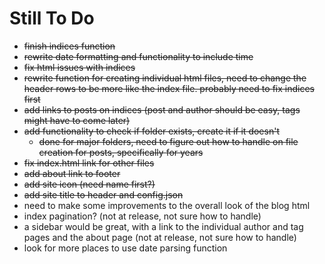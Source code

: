 # Still To Do  

* ~~finish indices function~~
* ~~rewrite date formatting and functionality to include time~~
* ~~fix html issues with indices~~
* ~~rewrite function for creating individual html files, need to change the header rows to be more like the index file. probably need to fix indices first~~
* ~~add links to posts on indices (post and author should be easy, tags might have to come later)~~
* ~~add functionality to check if folder exists, create it if it doesn't~~
  * ~~done for major folders, need to figure out how to handle on file creation for posts, specifically for years~~
* ~~fix index.html link for other files~~
* ~~add about link to footer~~
* ~~add site icon (need name first?)~~
* ~~add site title to header and config.json~~
* need to make some improvements to the overall look of the blog html
* index pagination? (not at release, not sure how to handle)
* a sidebar would be great, with a link to the individual author and tag pages and the about page (not at release, not sure how to handle)
* look for more places to use date parsing function
